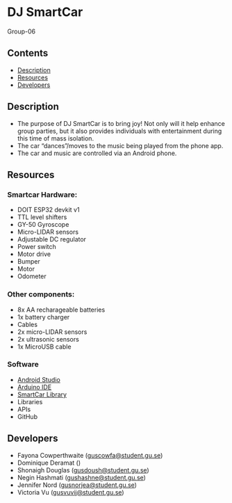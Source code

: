 # DJ SmartCar
Group-06

## Contents
* [Description](#description)
* [Resources](#resources)
* [Developers](#developers)

## Description 
* The purpose of DJ SmartCar is to bring joy! Not only will it help enhance group parties, but it also provides individuals with entertainment during this time of mass isolation.
* The car “dances”/moves to the music being played from the phone app. 
* The car and music are controlled via an Android phone. 

## Resources
### Smartcar Hardware:
* DOIT ESP32 devkit v1
* TTL level shifters
* GY-50 Gyroscope
* Micro-LIDAR sensors
* Adjustable DC regulator
* Power switch
* Motor drive
* Bumper 
* Motor
* Odometer

### Other components:
* 8x AA recharageable batteries
* 1x battery charger
* Cables
* 2x micro-LIDAR sensors
* 2x ultrasonic sensors
* 1x MicroUSB cable

### Software
* [Android Studio](https://developer.android.com/studio)
* [Arduino IDE](https://www.arduino.cc/en/Main/Software)
* [SmartCar Library](https://www.arduinolibraries.info/libraries/smartcar-shield)
* Libraries
* APIs
* GitHub

## Developers
* Fayona Cowperthwaite (guscowfa@student.gu.se)
* Dominique Deramat ()
* Shonaigh Douglas (gusdoush@student.gu.se)
* Negin Hashmati (gushashne@student.gu.se)
* Jennifer Nord (gusnorjea@student.gu.se)
* Victoria Vu (gusvuvij@student.gu.se)
